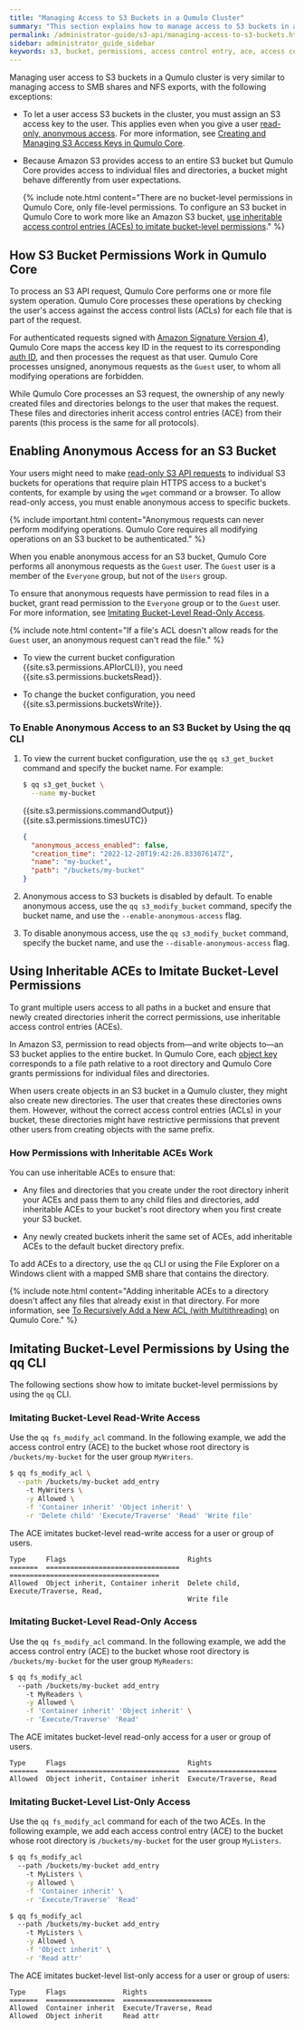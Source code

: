 ```yaml
---
title: "Managing Access to S3 Buckets in a Qumulo Cluster"
summary: "This section explains how to manage access to S3 buckets in a Qumulo cluster."
permalink: /administrator-guide/s3-api/managing-access-to-s3-buckets.html
sidebar: administrator_guide_sidebar
keywords: s3, bucket, permissions, access control entry, ace, access control list, acl, anonymous, read-only, read only, access, inherit, inheritable ace
---
```


Managing user access to S3 buckets in a Qumulo cluster is very similar to managing access to SMB shares and NFS exports, with the following exceptions:

* To let a user access S3 buckets in the cluster, you must assign an S3 access key to the user. This applies even when you give a user [read-only, anonymous access](#enabling-anonymous-access-for-an-s3-bucket). For more information, see [Creating and Managing S3 Access Keys in Qumulo Core](creating-managing-s3-access-keys.html).

* Because Amazon S3 provides access to an entire S3 bucket but Qumulo Core provides access to individual files and directories, a bucket might behave differently from user expectations.

  {% include note.html content="There are no bucket-level permissions in Qumulo Core, only file-level permissions. To configure an S3 bucket in Qumulo Core to work more like an Amazon S3 bucket, [use inheritable access control entries (ACEs) to imitate bucket-level permissions](#inheritable-aces)." %}


## How S3 Bucket Permissions Work in Qumulo Core
To process an S3 API request, Qumulo Core performs one or more file system operation. Qumulo Core processes these operations by checking the user's access against the access control lists (ACLs) for each file that is part of the request.

For authenticated requests signed with [Amazon Signature Version 4]({{site.s3.docs.signatureV4}})), Qumulo Core maps the access key ID in the request to its corresponding [auth ID](creating-managing-s3-access-keys.html#auth-id), and then processes the request as that user. Qumulo Core processes unsigned, anonymous requests as the `Guest` user, to whom all modifying operations are forbidden.

While Qumulo Core processes an S3 request, the ownership of any newly created files and directories belongs to the user that makes the request. These files and directories inherit access control entries (ACE) from their parents (this process is the same for all protocols).


<a id="anonymous-access"></a>
## Enabling Anonymous Access for an S3 Bucket
Your users might need to make [read-only S3 API requests]({{site.s3.docs.signatureV4}}) to individual S3 buckets for operations that require plain HTTPS access to a bucket's contents, for example by using the `wget` command or a browser. To allow read-only access, you must enable anonymous access to specific buckets.

{% include important.html content="Anonymous requests can never perform modifying operations. Qumulo Core requires all modifying operations on an S3 bucket to be authenticated." %}

When you enable anonymous access for an S3 bucket, Qumulo Core performs all anonymous requests as the `Guest` user. The `Guest` user is a member of the `Everyone` group, but not of the `Users` group.

To ensure that anonymous requests have permission to read files in a bucket, grant read permission to the `Everyone` group or to the `Guest` user. For more information, see [Imitating Bucket-Level Read-Only Access](#bucket-level-read-access).

{% include note.html content="If a file's ACL doesn't allow reads for the `Guest` user, an anonymous request can't read the file." %}

* To view the current bucket configuration {{site.s3.permissions.APIorCLI}}, you need {{site.s3.permissions.bucketsRead}}.

* To change the bucket configuration, you need {{site.s3.permissions.bucketsWrite}}.

### To Enable Anonymous Access to an S3 Bucket by Using the qq CLI

1. To view the current bucket configuration, use the `qq s3_get_bucket` command and specify the bucket name. For example:

   ```bash
   $ qq s3_get_bucket \
     --name my-bucket
   ```

   {{site.s3.permissions.commandOutput}} {{site.s3.permissions.timesUTC}}

   ```json
   {
     "anonymous_access_enabled": false,
     "creation_time": "2022-12-20T19:42:26.833076147Z",
     "name": "my-bucket",
     "path": "/buckets/my-bucket"
   }
   ```

1. Anonymous access to S3 buckets is disabled by default. To enable anonymous access, use the `qq s3_modify_bucket` command, specify the bucket name, and use the `--enable-anonymous-access` flag.
   
1. To disable anonymous access, use the `qq s3_modify_bucket` command, specify the bucket name, and use the `--disable-anonymous-access` flag.


<a id="inheritable-aces"></a>
## Using Inheritable ACEs to Imitate Bucket-Level Permissions
To grant multiple users access to all paths in a bucket and ensure that newly created directories inherit the correct permissions, use inheritable access control entries (ACEs).

In Amazon S3, permission to read objects from&mdash;and write objects to&mdash;an S3 bucket applies to the entire bucket. In Qumulo Core, each [object key](creating-managing-s3-buckets.html#object-keys) corresponds to a file path relative to a root directory and Qumulo Core grants permissions for individual files and directories.

When users create objects in an S3 bucket in a Qumulo cluster, they might also create new directories. The user that creates these directories owns them. However, without the correct access control entries (ACLs) in your bucket, these directories might have restrictive permissions that prevent other users from creating objects with the same prefix.

### How Permissions with Inheritable ACEs Work
You can use inheritable ACEs to ensure that:

* Any files and directories that you create under the root directory inherit your ACEs and pass them to any child files and directories, add inheritable ACEs to your bucket's root directory when you first create your S3 bucket.

* Any newly created buckets inherit the same set of ACEs, add inheritable ACEs to the default bucket directory prefix.

To add ACEs to a directory, use the `qq` CLI or using the File Explorer on a Windows client with a mapped SMB share that contains the directory.

{% include note.html content="Adding inheritable ACEs to a directory doesn't affect any files that already exist in that directory. For more information, see [To Recursively Add a New ACL (with Multithreading)](https://care.qumulo.com/hc/en-us/articles/6351767625491#to-recursively-add-a-new-acl-with-multithreading--0-6) on Qumulo Core." %}

## Imitating Bucket-Level Permissions by Using the qq CLI
The following sections show how to imitate bucket-level permissions by using the `qq` CLI.

### Imitating Bucket-Level Read-Write Access
Use the `qq fs_modify_acl` command. In the following example, we add the access control entry (ACE) to the bucket whose root directory is `/buckets/my-bucket` for the user group `MyWriters`.

```bash
$ qq fs_modify_acl \
  --path /buckets/my-bucket add_entry
    -t MyWriters \
    -y Allowed \
    -f 'Container inherit' 'Object inherit' \
    -r 'Delete child' 'Execute/Traverse' 'Read' 'Write file'
```

The ACE imitates bucket-level read-write access for a user or group of users.

```
Type     Flags                              Rights
=======  =================================  =====================================
Allowed  Object inherit, Container inherit  Delete child, Execute/Traverse, Read,
                                            Write file
```

<a id="bucket-level-read-access"></a>
### Imitating Bucket-Level Read-Only Access
Use the `qq fs_modify_acl` command. In the following example, we add the access control entry (ACE) to the bucket whose root directory is `/buckets/my-bucket` for the user group `MyReaders`:

```bash
$ qq fs_modify_acl 
  --path /buckets/my-bucket add_entry 
    -t MyReaders \
    -y Allowed \
    -f 'Container inherit' 'Object inherit' \
    -r 'Execute/Traverse' 'Read'
```

The ACE imitates bucket-level read-only access for a user or group of users.

```
Type     Flags                              Rights
=======  =================================  ======================
Allowed  Object inherit, Container inherit  Execute/Traverse, Read
```

### Imitating Bucket-Level List-Only Access
Use the `qq fs_modify_acl` command for each of the two ACEs. In the following example, we add each access control entry (ACE) to the bucket whose root directory is `/buckets/my-bucket` for the user group `MyListers`.

```bash
$ qq fs_modify_acl 
  --path /buckets/my-bucket add_entry
    -t MyListers \
    -y Allowed \
    -f 'Container inherit' \
    -r 'Execute/Traverse' 'Read'
```

```bash
$ qq fs_modify_acl 
  --path /buckets/my-bucket add_entry 
    -t MyListers \
    -y Allowed \
    -f 'Object inherit' \
    -r 'Read attr'
```

The ACE imitates bucket-level list-only access for a user or group of users:

```
Type     Flags              Rights
=======  =================  ======================
Allowed  Container inherit  Execute/Traverse, Read
Allowed  Object inherit     Read attr
```
